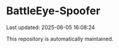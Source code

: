 # BattleEye-Spoofer

Last updated: 2025-06-05 16:08:24

This repository is automatically maintained.
